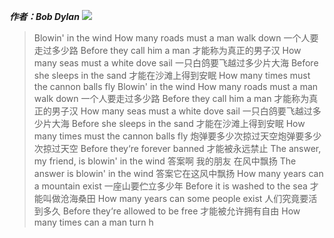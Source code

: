 ***作者：Bob Dylan***
![](https://gss0.bdstatic.com/94o3dSag_xI4khGkpoWK1HF6hhy/baike/w%3D268/sign=3612c25f083387449cc5287a690fd937/902397dda144ad3499b41b88d4a20cf431ad85b2.jpg)

> Blowin' in the wind
How many roads must a man walk down
一个人要走过多少路
Before they call him a man
才能称为真正的男子汉
How many seas must a white dove sail
一只白鸽要飞越过多少片大海
Before she sleeps in the sand
才能在沙滩上得到安眠
How many times must the cannon balls fly
Blowin' in the wind
How many roads must a man walk down
一个人要走过多少路
Before they call him a man
才能称为真正的男子汉
How many seas must a white dove sail
一只白鸽要飞越过多少片大海
Before she sleeps in the sand
才能在沙滩上得到安眠
How many times must the cannon balls fly
炮弹要多少次掠过天空炮弹要多少次掠过天空
Before they‘re forever banned
才能被永远禁止
The answer, my friend, is blowin' in the wind
答案啊 我的朋友 在风中飘扬
The answer is blowin' in the wind
答案它在这风中飘扬
How many years can a mountain exist
一座山要伫立多少年
Before it is washed to the sea
才能叫做沧海桑田
How many years can some people exist
人们究竟要活到多久
Before they‘re allowed to be free
才能被允许拥有自由
How many times can a man turn h
